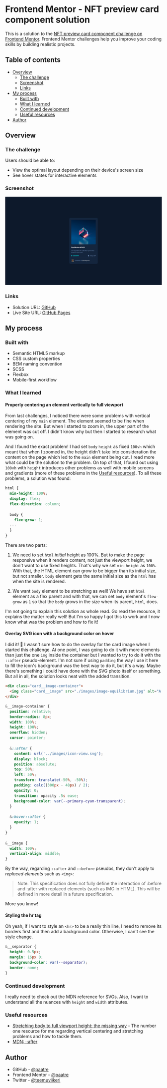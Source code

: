 # Frontend Mentor - NFT preview card component solution

This is a solution to the [NFT preview card component challenge on Frontend Mentor](https://www.frontendmentor.io/challenges/nft-preview-card-component-SbdUL_w0U). Frontend Mentor challenges help you improve your coding skills by building realistic projects.

## Table of contents

- [Overview](#overview)
  - [The challenge](#the-challenge)
  - [Screenshot](#screenshot)
  - [Links](#links)
- [My process](#my-process)
  - [Built with](#built-with)
  - [What I learned](#what-i-learned)
  - [Continued development](#continued-development)
  - [Useful resources](#useful-resources)
- [Author](#author)

## Overview

### The challenge

Users should be able to:

- View the optimal layout depending on their device's screen size
- See hover states for interactive elements

### Screenshot

![Screenshot of the page](./screenshot.jpg)

### Links

- Solution URL: [GitHub](https://github.com/paatre/product-preview-card-component-main)
- Live Site URL: [GitHub Pages](https://paatre.github.io/product-preview-card-component-main)

## My process

### Built with

- Semantic HTML5 markup
- CSS custom properties
- BEM naming convention
- SCSS
- Flexbox
- Mobile-first workflow

### What I learned

#### Properly centering an element vertically to full viewport

From last challenges, I noticed there were some problems with vertical centering of my `main` element. The element seemed to be fine when rendering the site. But when I started to zoom in, the upper part of the element was cut off. I didn't know why but then I started to research what was going on.

And I found the exact problem! I had set `body` `height` as fixed `100vh` which meant that when I zoomed in, the height didn't take into consideration the content on the page which led to the `main` element being cut. I read more what could be the solution to the problem. On top of that, I found out using `100vh` with `height` introduces other problems as well with mobile screens and gradients (more of these problems in the [Useful resources](#useful-resources)). To all these problems, a solution was found:

```scss
html {
  min-height: 100%;
  display: flex;
  flex-direction: column;

  body {
    flex-grow: 1;
  ...
  }
}
```

There are two parts:

1. We need to set `html` *initial* height as 100%. But to make the page responsive when it renders content, not just the viewport height, we don't want to use fixed heights. That's why we set `min-height` as `100%`. With that, the HTML element can grow to be bigger than its initial size, but not smaller. `body` element gets the same initial size as the `html` has when the site is rendered.

2. We want `body` element to be stretching as well! We have set `html` element as a flex parent and with that, we can set `body` element's `flew-grow` as `1` so that the `body` grows in the size when its parent, `html`, does.

I'm not going to explain this solution as whole read. Go read the resource, it explains the matter really well! But I'm so happy I got this to work and I now know what was the problem and how to fix it!

#### Overlay SVG icon with a background color on hover

I did it! 🎉 I wasn't sure how to do the overlay for the card image when I started this challenge. At one point, I was going to do it with more elements than just the one `img` inside the container but I wanted to try to do it with the `::after` pseudo-element. I'm not sure if using `padding` the way I use it here to fill the icon's background was the best way to do it, but it's a way. Maybe there's something I could have done with the SVG photo itself or something. But all in all, the solution looks neat with the added transition.

```html
<div class="card__image-container">
  <img class="card__image" src="./images/image-equilibrium.jpg" alt="A transparent cube standing on one corner">
</div>
```
```scss
&__image-container {
  position: relative;
  border-radius: 8px;
  width: 100%;
  height: 100%;
  overflow: hidden;
  cursor: pointer;

  &::after {
    content: url('../images/icon-view.svg');
    display: block;
    position: absolute;
    top: 50%;
    left: 50%;
    transform: translate(-50%, -50%);
    padding: calc((300px - 48px) / 2);
    opacity: 0;
    transition: opacity .5s ease;
    background-color: var(--primary-cyan-transparent);
  }

  &:hover::after {
    opacity: 1;
  }
}

&__image {
  width: 100%;
  vertical-align: middle;
}
```

By the way, regarding `::after` and `::before` pseudos, they don't apply to *replaced elements* such as `<img>`:

> Note. This specification does not fully define the interaction of :before and :after with replaced elements (such as IMG in HTML). This will be defined in more detail in a future specification.

More you know!

#### Styling the hr tag

Oh yeah, if I want to style an `<hr>` to be a really thin line, I need to remove its borders first and then add a background color. Otherwise, I can't see the style change.

```scss
&__separator {
  height: 0.5px;
  margin: 16px 0;
  background-color: var(--separator);
  border: none;
}
```

### Continued development

I really need to check out the MDN reference for SVGs. Also, I want to understand all the nuances with `height` and `width` attributes.

### Useful resources

- [Stretching body to full viewport height: the missing way](https://dev.to/fenok/stretching-body-to-full-viewport-height-the-missing-way-2ghd) - The number one resource for me regarding vertical centering and stretching problems and how to tackle them.
- [MDN: ::after](https://developer.mozilla.org/en-US/docs/Web/CSS/::after)

## Author

- GitHub - [@paatre](https://github.com/paatre/)
- Frontend Mentor - [@paatre](https://www.frontendmentor.io/profile/paatre)
- Twitter - [@teemuviikeri](https://twitter.com/TeemuViikeri)

